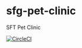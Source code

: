 # sfg-pet-clinic
SFT Pet Clinic

[![CircleCI](https://circleci.com/gh/nicholasgribanov/sfg-pet-clinic.svg?style=svg)](https://circleci.com/gh/nicholasgribanov/sfg-pet-clinic)

